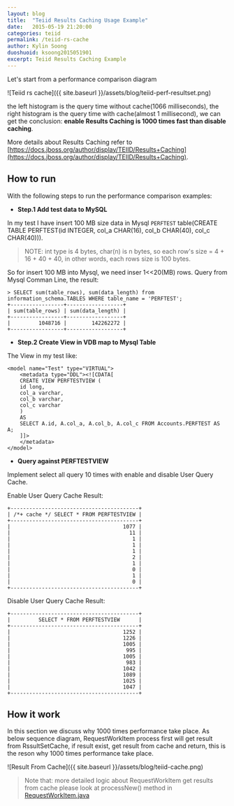```yaml
---
layout: blog
title:  "Teiid Results Caching Usage Example"
date:   2015-05-19 21:20:00
categories: teiid
permalink: /teiid-rs-cache
author: Kylin Soong
duoshuoid: ksoong2015051901
excerpt: Teiid Results Caching Example
---
```


Let's start from a performance comparison diagram

![Teiid rs cache]({{ site.baseurl }}/assets/blog/teiid-perf-resultset.png)

the left histogram is the query time without cache(1066 milliseconds), the right histogram is the query time with cache(almost 1 millisecond), we can get the conclusion: **enable Results Caching is 1000 times fast than disable caching**.

More details about Results Caching refer to [https://docs.jboss.org/author/display/TEIID/Results+Caching](https://docs.jboss.org/author/display/TEIID/Results+Caching).

## How to run  

With the following steps to run the performance comparison examples:

* **Step.1 Add test data to MySQL**

In my test I have insert 100 MB size data in Mysql `PERFTEST` table(CREATE TABLE PERFTEST(id INTEGER, col_a CHAR(16), col_b CHAR(40), col_c CHAR(40))).

> NOTE: int type is 4 bytes, char(n) is n bytes, so each row's size = 4 + 16 + 40 + 40, in other words, each rows size is 100 bytes.

So for insert 100 MB into Mysql, we need inser 1<<20(MB) rows. Query from Mysql Comman Line, the result:

~~~
> SELECT sum(table_rows), sum(data_length) from information_schema.TABLES WHERE table_name = 'PERFTEST';
+-----------------+------------------+
| sum(table_rows) | sum(data_length) |
+-----------------+------------------+
|         1048716 |        142262272 |
+-----------------+------------------+
~~~ 

* **Step.2 Create View in VDB map to Mysql Table**

The View in my test like:

~~~
<model name="Test" type="VIRTUAL">
	<metadata type="DDL"><![CDATA[
	CREATE VIEW PERFTESTVIEW (
	id long,
	col_a varchar,
	col_b varchar,
	col_c varchar
	)
	AS
	SELECT A.id, A.col_a, A.col_b, A.col_c FROM Accounts.PERFTEST AS A;
	]]>
	</metadata>
</model>
~~~

* **Query against PERFTESTVIEW**

Implement select all query 10 times with enable and disable User Query Cache.

Enable User Query Cache Result:

~~~
+-----------------------------------------+
| /*+ cache */ SELECT * FROM PERFTESTVIEW |
+-----------------------------------------+
|                                    1077 |
|                                      11 |
|                                       1 |
|                                       1 |
|                                       1 |
|                                       2 |
|                                       1 |
|                                       0 |
|                                       1 |
|                                       0 |
+-----------------------------------------+
~~~

Disable User Query Cache Result:

~~~
+-----------------------------------------+
|         SELECT * FROM PERFTESTVIEW      |
+-----------------------------------------+
|                                    1252 |
|                                    1226 |
|                                    1005 |
|                                     995 |
|                                    1005 |
|                                     983 |
|                                    1042 |
|                                    1089 |
|                                    1025 |
|                                    1047 |
+-----------------------------------------+
~~~

## How it work

In this section we discuss why 1000 times performance take place. As below sequence diagram, RequestWorkItem process first will get result from RssultSetCache, if result exist, get result from cache and return, this is the reson why 1000 times performance take place.

![Result From Cache]({{ site.baseurl }}/assets/blog/teiid-cache.png)

> Note that: more detailed logic about RequestWorkItem get results from cache please look at processNew() method in [RequestWorkItem.java](https://github.com/teiid/teiid/blob/master/engine/src/main/java/org/teiid/dqp/internal/process/RequestWorkItem.java) 

